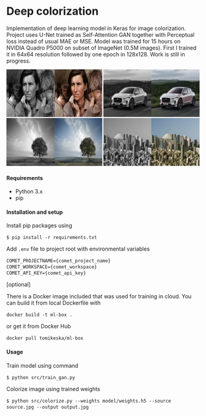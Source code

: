 # Deep colorization

Implementation of deep learning model in Keras for image colorization. Project uses U-Net trained as Self-Attention GAN together with Perceptual loss instead of usual MAE or MSE. Model was trained for 15 hours on NVIDIA Quadro P5000 on subset of ImageNet (0.5M images). First I trained it in 64x64 resolution followed by one epoch in 128x128. Work is still in progress.

![](assets/preview.png)

#### Requirements

- Python 3.x
- pip

#### Installation and setup

Install pip packages using
```
$ pip install -r requirements.txt
```

Add `.env` file to project root with environmental variables
```
COMET_PROJECTNAME={comet_project_name}
COMET_WORKSPACE={comet_workspace}
COMET_API_KEY={comet_api_key}
```

[optional]

There is a Docker image included that was used for training in cloud. You can build it from local Dockerfile with
```
docker build -t ml-box .
```
or get it from Docker Hub
```
docker pull tomikeska/ml-box
```

#### Usage

Train model using command
```
$ python src/train_gan.py
```

Colorize image using trained weights
```
$ python src/colorize.py --weights model/weights.h5 --source source.jpg --output output.jpg
```
